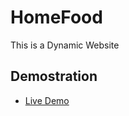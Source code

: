 # HomeFood
This is a Dynamic Website
 
## Demostration
- [Live Demo](https://homefood.pythonanywhere.com)

